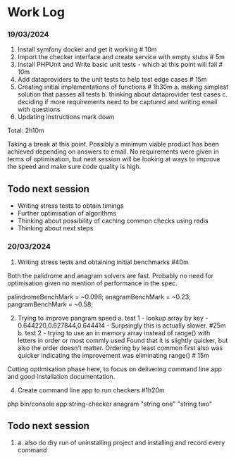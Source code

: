 # Work Log

### 19/03/2024
1. Install symfony docker and get it working # 10m
2. Import the checker interface and create service with empty stubs # 5m
3. Install PHPUnit and Write basic unit tests - which at this point will fail # 10m
4. Add dataproviders to the unit tests to help test edge cases # 15m
5. Creating initial implementations of functions # 1h30m
    a. making simplest solution that passes all tests
    b. thinking about dataprovider test cases
    c. deciding if more requirements need to be captured and writing email with questions
6. Updating instructions mark down

Total: 2h10m

Taking a break at this point. Possibly a minimum viable product has been achieved depending on answers to email. No requirements were given in terms of optimisation, but next session will be looking at ways to improve the speed and make sure code quality is high.

Todo next session
-----------------
* Writing stress tests to obtain timings
* Further optimisation of algorithms
* Thinking about possibility of caching common checks using redis
* Thinking about next steps

### 20/03/2024

1. Writing stress tests and obtaining initial benchmarks #40m

Both the palidrome and anagram solvers are fast. Probably no need for optimisation given no mention of performance in the spec.

palindromeBenchMark = ~0.098;
anagramBenchMark = ~0.23;
pangramBenchMark = ~0.58;


2. Trying to improve pangram speed
    a. test 1 - lookup array by key - 0.644220,0.627844,0.644414 - Surpsingly this is actually slower. #25m
    b. test 2 - trying to use an in memory array instead of range() with letters in order or most commly used
    Found that it is slightly quicker, but also the order doesn't matter. Ordering by least common first also was quicker
    indicating the improvement was eliminating range() # 15m

Cutting optimisation phase here, to focus on delivering command line app and good installation documentation.

4. Create command line app to run checkers #1h20m

php bin/console app:string-checker anagram "string one" "string two"

Todo next session
-----------------
1. 
    a. also do dry run of uninstalling project and installing and record every command
